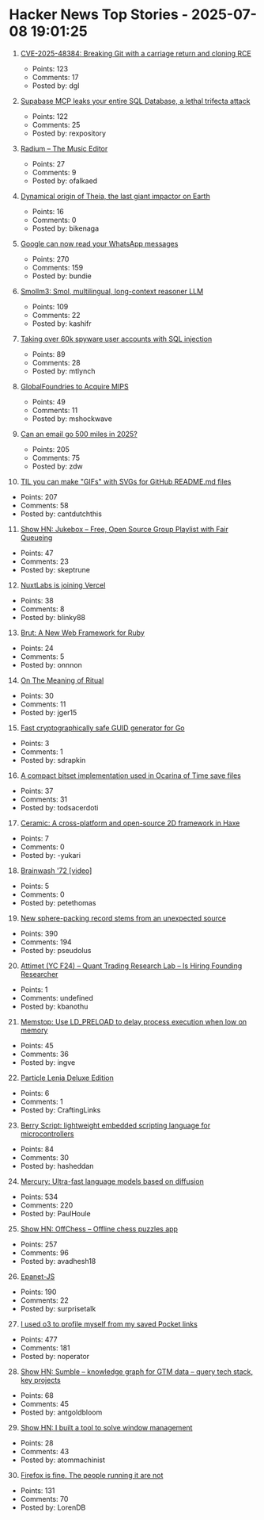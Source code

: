 # Hacker News Top Stories - 2025-07-08 19:01:25

1. [CVE-2025-48384: Breaking Git with a carriage return and cloning RCE](https://dgl.cx/2025/07/git-clone-submodule-cve-2025-48384)
   - Points: 123
   - Comments: 17
   - Posted by: dgl

2. [Supabase MCP leaks your entire SQL Database, a lethal trifecta attack](https://simonwillison.net/2025/Jul/6/supabase-mcp-lethal-trifecta/)
   - Points: 122
   - Comments: 25
   - Posted by: rexpository

3. [Radium – The Music Editor](http://users.notam02.no/~kjetism/radium/)
   - Points: 27
   - Comments: 9
   - Posted by: ofalkaed

4. [Dynamical origin of Theia, the last giant impactor on Earth](https://arxiv.org/abs/2507.01826)
   - Points: 16
   - Comments: 0
   - Posted by: bikenaga

5. [Google can now read your WhatsApp messages](https://www.neowin.net/guides/google-can-now-read-your-whatsapp-messages-heres-how-to-stop-it/)
   - Points: 270
   - Comments: 159
   - Posted by: bundie

6. [Smollm3: Smol, multilingual, long-context reasoner LLM](https://huggingface.co/blog/smollm3)
   - Points: 109
   - Comments: 22
   - Posted by: kashifr

7. [Taking over 60k spyware user accounts with SQL injection](https://ericdaigle.ca/posts/taking-over-60k-spyware-user-accounts/)
   - Points: 89
   - Comments: 28
   - Posted by: mtlynch

8. [GlobalFoundries to Acquire MIPS](https://mips.com/press-releases/gf-mips/)
   - Points: 49
   - Comments: 11
   - Posted by: mshockwave

9. [Can an email go 500 miles in 2025?](https://flak.tedunangst.com/post/can-an-email-go-500-miles-in-2025)
   - Points: 205
   - Comments: 75
   - Posted by: zdw

10. [TIL you can make "GIFs" with SVGs for GitHub README.md files](https://koaning.io/posts/svg-gifs/)
   - Points: 207
   - Comments: 58
   - Posted by: cantdutchthis

11. [Show HN: Jukebox – Free, Open Source Group Playlist with Fair Queueing](https://www.jukeboxhq.com/)
   - Points: 47
   - Comments: 23
   - Posted by: skeptrune

12. [NuxtLabs is joining Vercel](https://nuxtlabs.com/)
   - Points: 38
   - Comments: 8
   - Posted by: blinky88

13. [Brut: A New Web Framework for Ruby](https://naildrivin5.com/blog/2025/07/08/brut-a-new-web-framework-for-ruby.html)
   - Points: 24
   - Comments: 5
   - Posted by: onnnon

14. [On The Meaning of Ritual](https://alicemaz.substack.com/p/on-the-meaning-of-ritual)
   - Points: 30
   - Comments: 11
   - Posted by: jger15

15. [Fast cryptographically safe GUID generator for Go](https://github.com/sdrapkin/guid)
   - Points: 3
   - Comments: 1
   - Posted by: sdrapkin

16. [A compact bitset implementation used in Ocarina of Time save files](https://github.com/jb55/oot_bitset)
   - Points: 37
   - Comments: 31
   - Posted by: todsacerdoti

17. [Ceramic: A cross-platform and open-source 2D framework in Haxe](https://ceramic-engine.com/)
   - Points: 7
   - Comments: 0
   - Posted by: -yukari

18. [Brainwash '72 [video]](https://archive.org/details/Brainwash72)
   - Points: 5
   - Comments: 0
   - Posted by: petethomas

19. [New sphere-packing record stems from an unexpected source](https://www.quantamagazine.org/new-sphere-packing-record-stems-from-an-unexpected-source-20250707/)
   - Points: 390
   - Comments: 194
   - Posted by: pseudolus

20. [Attimet (YC F24) – Quant Trading Research Lab – Is Hiring Founding Researcher](https://www.ycombinator.com/companies/attimet/jobs/6LaQIc5-founding-researcher-quant)
   - Points: 1
   - Comments: undefined
   - Posted by: kbanothu

21. [Memstop: Use LD_PRELOAD to delay process execution when low on memory](https://github.com/surban/memstop)
   - Points: 45
   - Comments: 36
   - Posted by: ingve

22. [Particle Lenia Deluxe Edition](https://www.craftlinks.art/Notebook/particle-lenia/)
   - Points: 6
   - Comments: 1
   - Posted by: CraftingLinks

23. [Berry Script: lightweight embedded scripting language for microcontrollers](https://berry-lang.github.io/)
   - Points: 84
   - Comments: 30
   - Posted by: hasheddan

24. [Mercury: Ultra-fast language models based on diffusion](https://arxiv.org/abs/2506.17298)
   - Points: 534
   - Comments: 220
   - Posted by: PaulHoule

25. [Show HN: OffChess – Offline chess puzzles app](https://offchess.com)
   - Points: 257
   - Comments: 96
   - Posted by: avadhesh18

26. [Epanet-JS](https://macwright.com/2025/07/03/epanet-placemark)
   - Points: 190
   - Comments: 22
   - Posted by: surprisetalk

27. [I used o3 to profile myself from my saved Pocket links](https://noperator.dev/posts/o3-pocket-profile/)
   - Points: 477
   - Comments: 181
   - Posted by: noperator

28. [Show HN: Sumble – knowledge graph for GTM data – query tech stack, key projects](https://sumble.com)
   - Points: 68
   - Comments: 45
   - Posted by: antgoldbloom

29. [Show HN: I built a tool to solve window management](https://aboveaverageuser.com/smartswitcher)
   - Points: 28
   - Comments: 43
   - Posted by: atommachinist

30. [Firefox is fine. The people running it are not](https://www.theregister.com/2025/07/08/firefox_isnt_dead/)
   - Points: 131
   - Comments: 70
   - Posted by: LorenDB

